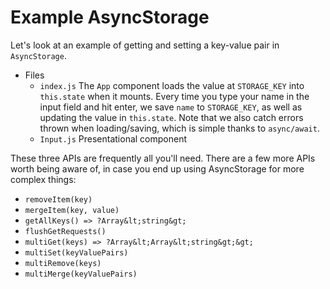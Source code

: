 # Example AsyncStorage

Let's look at an example of getting and setting a key-value pair in `AsyncStorage`.

- Files
  - `index.js`
The `App` component loads the value at `STORAGE_KEY` into `this.state` when it mounts. Every time you type your name in the input field and hit enter, we save `name` to `STORAGE_KEY`, as well as updating the value in `this.state`. Note that we also catch errors thrown when loading/saving, which is simple thanks to `async/await`.
  - `Input.js`
Presentational component

These three APIs are frequently all you'll need. There are a few more APIs worth being aware of, in case you end up using AsyncStorage for more complex things:

- `removeItem(key)`
- `mergeItem(key, value)`
- `getAllKeys() => ?Array&lt;string&gt;`
- `flushGetRequests()`
- `multiGet(keys) => ?Array&lt;Array&lt;string&gt;&gt;`
- `multiSet(keyValuePairs)`
- `multiRemove(keys)`
- `multiMerge(keyValuePairs)`
